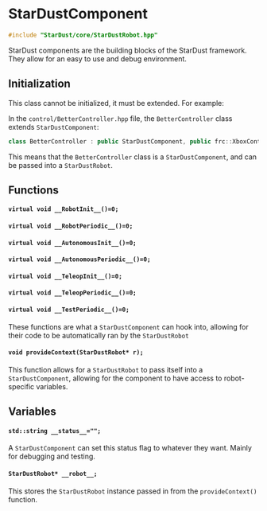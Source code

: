 # StarDustComponent

```cpp
#include "StarDust/core/StarDustRobot.hpp"
```

StarDust components are the building blocks of the StarDust framework. They allow for an easy to use and debug environment.

## Initialization

This class cannot be initialized, it must be extended. For example:

In the `control/BetterController.hpp` file, the `BetterController` class extends `StarDustComponent`:

```cpp
class BetterController : public StarDustComponent, public frc::XboxController { //...
```

This means that the `BetterController` class is a `StarDustComponent`, and can be passed into a `StarDustRobot`.

## Functions

#### `virtual void __RobotInit__()=0;`
#### `virtual void __RobotPeriodic__()=0;`
#### `virtual void __AutonomousInit__()=0;`
#### `virtual void __AutonomousPeriodic__()=0;`
#### `virtual void __TeleopInit__()=0;`
#### `virtual void __TeleopPeriodic__()=0;`
#### `virtual void __TestPeriodic__()=0;`

These functions are what a `StarDustComponent` can hook into, allowing for their code to be automatically ran by the `StarDustRobot`

#### `void provideContext(StarDustRobot* r);`

This function allows for a `StarDustRobot` to pass itself into a `StarDustComponent`, allowing for the component to have access to robot-specific variables.

## Variables

#### `std::string __status__="";`

A `StarDustComponent` can set this status flag to whatever they want. Mainly for debugging and testing.

#### `StarDustRobot* __robot__;`

This stores the `StarDustRobot` instance passed in from the `provideContext()` function.